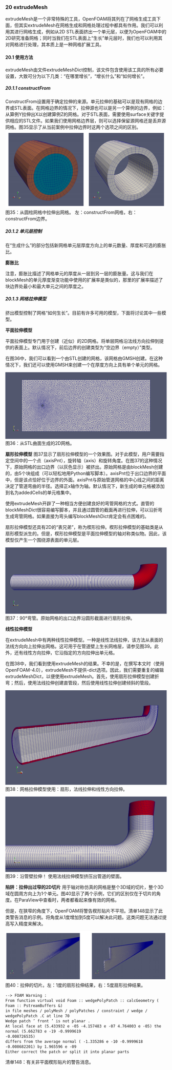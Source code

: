 ### 20 extrudeMesh
extrudeMesh是一个非常特殊的工具，OpenFOAM将其列在了网格生成工具下面，但其实extrudeMesh在网格生成和网格处理过程中都具有作用。我们可以利用其进行网格生成，例如从2D STL表面挤出一个单元层，以便为OpenFOAM中的2D研究准备网格；同时当我们在STL表面上“生长”单元层时，我们也可以利用其对网格进行处理，其本质上是一种网格扩展工具。

#### 20.1 使用方法
extrudeMesh由文件extrudeMeshDict控制，该文件包含使用该工具的所有必要设置，大致可分为以下几类：“在哪里增长”，“增长什么”和“如何增长”。

##### 20.1.1  constructFrom
ConstructFrom设置用于确定拉伸的来源。单元拉伸的基础可以是现有网格的边界或STL表面。在网格边界的情况下，拉伸源也可以是另一个算例的边界，例如：从算例Y拉伸出X以创建算例Z的网格。对于STL表面，需要使用surface关键字提供相应的STL文件。如果我们使用网格边界层，则可以选择保留源网格还是丢弃源网格。图35显示了从当前案例中拉伸边界时这两个选项之间的区别。
![图像35](images/20-fig35.png)\
图35：从圆柱网格中拉伸出网格。 左：constructFrom网格，右：constructFrom边界。

##### 20.1.2  单元层控制
在“生成什么”的部分包括新网格单元层厚度方向上的单元数量、厚度和可选的膨胀比。

**膨胀比**

注意，膨胀比描述了网格单元的厚度从一层到另一层的膨胀量。这与我们在blockMesh的单元厚度渐变功能中使用的扩展率是类似的，那里的扩展率描述了块边界处最小和最大单元之间的厚度之。

##### 20.1.3  网格拉伸模型
挤出模型控制了网格“如何生长”。目前有许多可用的模型，下面将讨论其中一些模型。

**平面拉伸模型**

平面拉伸模型专门用于创建（近似）的2D网格。将单层网格沿法线方向拉伸到提供的表面上。默认情况下，前后边界的创建类型为“空边界（empty）”类型。

在图36中，我们可以看到一个由STL创建的网格，该网格由GMSH创建。在这种情况下，我们还可以使用GMSH来创建一个在厚度方向上具有单个单元的网格。

![图像36](images/31.PNG)\
图36：从STL曲面生成的2D网格。

**扇形拉伸模型**
图37显示了扇形拉伸模型的一个效果图。对于此模型，用户需要指定空间中的一个点（axisPnt），旋转轴（axis）和旋转角度。在图37的这种情况下，原始网格的出口边界（以灰色显示）被挤出。原始网格是由blockMesh创建的，由5个块组成（可以轻松地用Python编写脚本）。axisPnt位于出口边界的平面中，但是该点恰好位于边界的外面。axisPnt与原始管道网格的中心线之间的距离决定了管道弯曲的半径。选择正x轴作为轴。默认情况下，新生成的单元格被添加到名为addedCells的单元格集中。

使用extrudeMesh开辟了一种相当方便创建良好的弯管网格的方式。直管的blockMeshDict很容易编写脚本，并且通过圆管的截面再进行拉伸，可以沿折弯生成弯管网格。如果直接为弯头编写blockMeshDict肯定会有点困难的。

扇形拉伸模型还具有2D的“表兄弟”，称为楔形拉伸。楔形拉伸模型的基础类是从扇形模型派生的。但是，楔形拉伸模型是平面拉伸模型的轴对称类似物。因此，该模型仅产生一个围绕源表面的单元层。

![图像37](images/30.PNG)\
图37：90°弯管。原始网格的出口边界沿圆形截面进行扇形拉伸。

**线性拉伸模型**

在extrudeMesh中有两种线性拉伸模型。一种是线性法线拉伸，该方法从表面的法线方向向上拉伸出网格。这可用于在管道壁上生长网格层，请参见图39。此外，还有线性方向拉伸，它沿指定的方向拉伸出单元格。

在图38中，我们看到使用extrudeMesh的结果。不幸的是，在撰写本文时（使用OpenFOAM-4.0），extrudeMesh不提供-dict选项。因此，我们需要重复的编辑extrudeMeshDict，以便使用extrudeMesh。首先，使用扇形拉伸模型创建折弯；然后，使用法线拉伸创建直管段，然后使用线性拉伸创建倾斜的管段。

![图像38](images/32.PNG)\
图38：网格拉伸模型使用：扇形，法线拉伸和线性方向拉伸。

![图像39](images/33.PNG)\
图39：沿管壁拉伸！ 使用法线拉伸模型挤压出管道的壁面。

**陷阱：拉伸出过窄的2D切片**
用于轴对称仿真的网格是整个3D域的切片，整个3D域在圆周方向上为1个单元。图40显示了两个示例，它们的区别仅在于切片的角度。在ParaView中查看时，两者都看起来像有效的网格。

但是，在狭窄的角度下，OpenFOAM将警告楔形贴片不平坦。清单148显示了此类警告消息的示例。将角度从1度增加到5度可以解决此问题。这类问题无法通过提高写入精度来解决。

![图像35](images/20-fig40.png)\
图40：拉伸的切片。左：1度的扇形拉伸结果，右：5度扇形拉伸结果。

```
--> FOAM Warning :
From function virtual void Foam :: wedgePolyPatch :: calcGeometry ( Foam :: PstreamBuffers &)
in file meshes / polyMesh / polyPatches / constraint / wedge / wedgePolyPatch .C at line 70
Wedge patch ’ front ’ is not planar .
At local face at (5.433932 e -05 -4.157483 e -07 4.764003 e -05) the normal (5.662783 e -19 -0.9999619
-0.008726535)
differs from the average normal ( -1.335286 e -10 -0.9999618 -0.008682201) by 1.965596 e -09
Either correct the patch or split it into planar parts
```
清单148：有关非平面楔形贴片的警告消息。